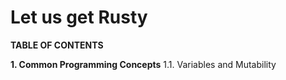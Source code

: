 # Let us get Rusty
**TABLE OF CONTENTS**

**1. Common Programming Concepts**
1.1. Variables and Mutability
